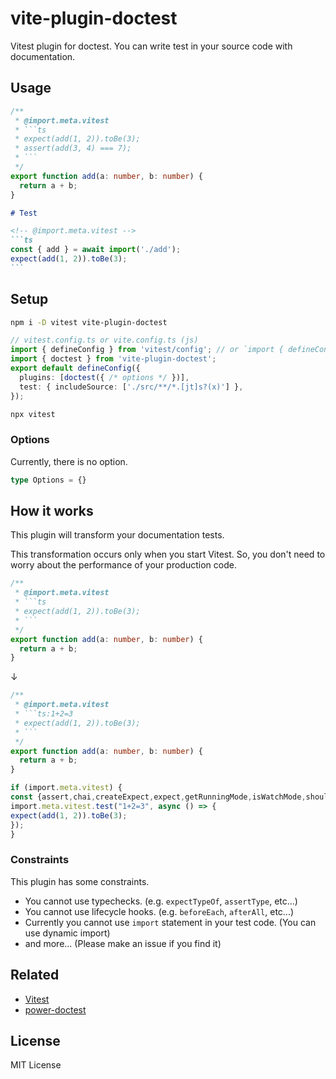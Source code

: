 # vite-plugin-doctest

Vitest plugin for doctest.
You can write test in your source code with documentation.

## Usage

```ts
/**
 * @import.meta.vitest
 * ```ts
 * expect(add(1, 2)).toBe(3);
 * assert(add(3, 4) === 7);
 * ```
 */
export function add(a: number, b: number) {
  return a + b;
}
```

````markdown
# Test

<!-- @import.meta.vitest -->
```ts
const { add } = await import('./add');
expect(add(1, 2)).toBe(3);
```
````

## Setup

```sh
npm i -D vitest vite-plugin-doctest
```

```ts
// vitest.config.ts or vite.config.ts (js)
import { defineConfig } from 'vitest/config'; // or `import { defineConfig } from 'vite';`
import { doctest } from 'vite-plugin-doctest';
export default defineConfig({
  plugins: [doctest({ /* options */ })],
  test: { includeSource: ['./src/**/*.[jt]s?(x)'] },
});
```

```sh
npx vitest
```

### Options

Currently, there is no option.

```ts
type Options = {}
```

## How it works

This plugin will transform your documentation tests.

This transformation occurs only when you start Vitest.
So, you don't need to worry about the performance of your production code.

```ts
/**
 * @import.meta.vitest
 * ```ts
 * expect(add(1, 2)).toBe(3);
 * ```
 */
export function add(a: number, b: number) {
  return a + b;
}
```

↓

```ts
/**
 * @import.meta.vitest
 * ```ts:1+2=3
 * expect(add(1, 2)).toBe(3);
 * ```
 */
export function add(a: number, b: number) {
  return a + b;
}

if (import.meta.vitest) {
const {assert,chai,createExpect,expect,getRunningMode,isWatchMode,should,vi,vitest} = import.meta.vitest;
import.meta.vitest.test("1+2=3", async () => {
expect(add(1, 2)).toBe(3);
});
}
```

### Constraints

This plugin has some constraints.

- You cannot use typechecks. (e.g. `expectTypeOf`, `assertType`, etc...)
- You cannot use lifecycle hooks. (e.g. `beforeEach`, `afterAll`, etc...)
- Currently you cannot use `import` statement in your test code. (You can use dynamic import)
- and more... (Please make an issue if you find it)

## Related

- [Vitest](https://vitest.dev)
- [power-doctest](https://github.com/azu/power-doctest)

## License

MIT License
